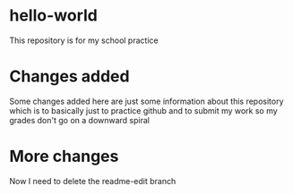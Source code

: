 # hello-world
This repository is for my school practice

# Changes added
Some changes added here are just some information about this repository which is to basically just to practice
github and to submit my work so my grades don't go on a downward spiral

# More changes
Now I need to delete the readme-edit branch
